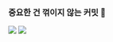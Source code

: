 ### 중요한 건 꺾이지 않는 커밋 👋

<img src="https://img.shields.io/badge/Python-3776AB?style=for-the-badge&logo=Python&logoColor=white">
<img src="https://img.shields.io/badge/Spring-#6DB33F?style=for-the-badge&logo=Spring&logoColor=white">
